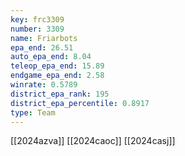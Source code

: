 ```yaml
---
key: frc3309
number: 3309
name: Friarbots
epa_end: 26.51
auto_epa_end: 8.04
teleop_epa_end: 15.89
endgame_epa_end: 2.58
winrate: 0.5789
district_epa_rank: 195
district_epa_percentile: 0.8917
type: Team
---
```

[[2024azva]]
[[2024caoc]]
[[2024casj]]
